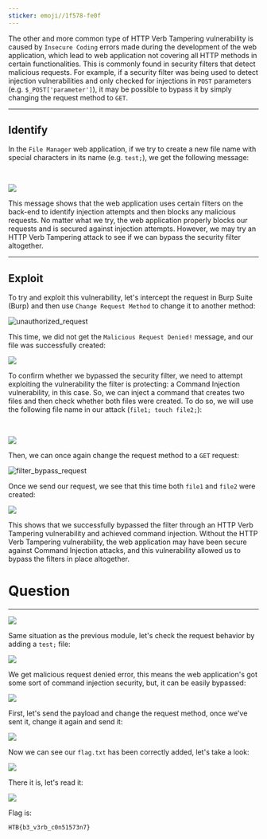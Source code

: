 ```yaml
---
sticker: emoji//1f578-fe0f
---
```

The other and more common type of HTTP Verb Tampering vulnerability is caused by `Insecure Coding` errors made during the development of the web application, which lead to web application not covering all HTTP methods in certain functionalities. This is commonly found in security filters that detect malicious requests. For example, if a security filter was being used to detect injection vulnerabilities and only checked for injections in `POST` parameters (e.g. `$_POST['parameter']`), it may be possible to bypass it by simply changing the request method to `GET`.

---

## Identify

In the `File Manager` web application, if we try to create a new file name with special characters in its name (e.g. `test;`), we get the following message:

   

![](https://academy.hackthebox.com/storage/modules/134/web_attacks_verb_malicious_request.jpg)

This message shows that the web application uses certain filters on the back-end to identify injection attempts and then blocks any malicious requests. No matter what we try, the web application properly blocks our requests and is secured against injection attempts. However, we may try an HTTP Verb Tampering attack to see if we can bypass the security filter altogether.

---

## Exploit

To try and exploit this vulnerability, let's intercept the request in Burp Suite (Burp) and then use `Change Request Method` to change it to another method: 

![unauthorized_request](https://academy.hackthebox.com/storage/modules/134/web_attacks_verb_tampering_GET_request.jpg)

This time, we did not get the `Malicious Request Denied!` message, and our file was successfully created:


![](https://academy.hackthebox.com/storage/modules/134/web_attacks_verb_tampering_injected_request.jpg)

To confirm whether we bypassed the security filter, we need to attempt exploiting the vulnerability the filter is protecting: a Command Injection vulnerability, in this case. So, we can inject a command that creates two files and then check whether both files were created. To do so, we will use the following file name in our attack (`file1; touch file2;`):

   

![](https://academy.hackthebox.com/storage/modules/134/web_attacks_verb_tampering_filter_bypass.jpg)

Then, we can once again change the request method to a `GET` request: 

![filter_bypass_request](https://academy.hackthebox.com/storage/modules/134/web_attacks_verb_tampering_filter_bypass_request.jpg)

Once we send our request, we see that this time both `file1` and `file2` were created:


![](https://academy.hackthebox.com/storage/modules/134/web_attacks_verb_tampering_after_filter_bypass.jpg)

This shows that we successfully bypassed the filter through an HTTP Verb Tampering vulnerability and achieved command injection. Without the HTTP Verb Tampering vulnerability, the web application may have been secure against Command Injection attacks, and this vulnerability allowed us to bypass the filters in place altogether.

# Question
---

![](gitbook/cybersecurity/images/Pasted%252520image%25252020250217143523.png)

Same situation as the previous module, let's check the request behavior by adding a `test;` file:

![](gitbook/cybersecurity/images/Pasted%252520image%25252020250217143548.png)

We get malicious request denied error, this means the web application's got some sort of command injection security, but, it can be easily bypassed:

![](gitbook/cybersecurity/images/Pasted%252520image%25252020250217144923.png)

First, let's send the payload and change the request method, once we've sent it, change it again and send it:

![](gitbook/cybersecurity/images/Pasted%252520image%25252020250217145008.png)

Now we can see our `flag.txt` has been correctly added, let's take a look:

![](gitbook/cybersecurity/images/Pasted%252520image%25252020250217145033.png)

There it is, let's read it:

![](gitbook/cybersecurity/images/Pasted%252520image%25252020250217145048.png)

Flag is:

```
HTB{b3_v3rb_c0n51573n7}
```
